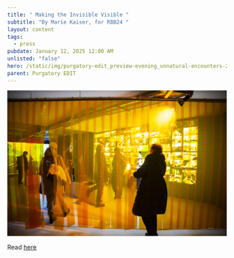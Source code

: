 ```yaml
---
title: " Making the Invisible Visible "
subtitle: "By Marie Kaiser, for RBB24 "
layout: content
tags:
  - press
pubdate: January 12, 2025 12:00 AM
unlisted: "false"
hero: /static/img/purgatory-edit_preview-evening_unnatural-encounters-2025_01_image-by-brend-brundert.jpg
parent: Purgatory EDIT
---
```

![](/static/img/purgatory-edit_preview-evening_unnatural-encounters-2025_01_image-by-brend-brundert.jpg)

Read [here](https://www.rbb24.de/kultur/beitrag/2025/01/berlin-ausstellung-silent-green-unnatural-encounters.html)